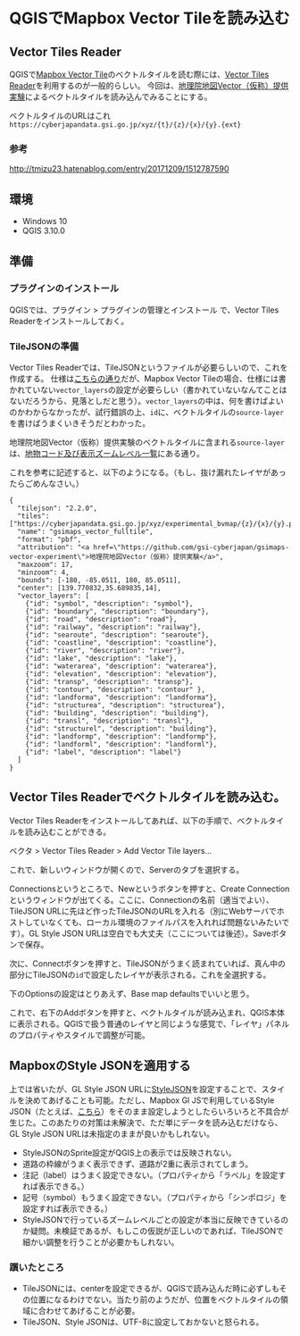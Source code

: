 # QGISでMapbox Vector Tileを読み込む

## Vector Tiles Reader

QGISで[Mapbox Vector Tile](https://github.com/mapbox/vector-tile-spec)のベクトルタイルを読む際には、[Vector Tiles Reader](https://github.com/geometalab/Vector-Tiles-Reader-QGIS-Plugin/)を利用するのが一般的らしい。
今回は、[地理院地図Vector（仮称）提供実験](https://github.com/gsi-cyberjapan/gsimaps-vector-experiment)によるベクトルタイルを読み込んでみることにする。


ベクトルタイルのURLはこれ
`https://cyberjapandata.gsi.go.jp/xyz/{t}/{z}/{x}/{y}.{ext}`


### 参考
http://tmizu23.hatenablog.com/entry/20171209/1512787590


## 環境
- Windows 10
- QGIS 3.10.0


## 準備

### プラグインのインストール
QGISでは、プラグイン > プラグインの管理とインストール で、Vector Tiles Readerをインストールしておく。


### TileJSONの準備
Vector Tiles Readerでは、TileJSONというファイルが必要らしいので、これを作成する。
仕様は[こちらの通り](https://github.com/mapbox/tilejson-spec)だが、Mapbox Vector Tileの場合、仕様には書かれていない`vector_layers`の設定が必要らしい（書かれていないなんてことはないだろうから、見落としだと思う）。`vector_layers`の中は、何を書けばよいのかわからなかったが、試行錯誤の上、`id`に、ベクトルタイルの`source-layer`を書けばうまくいきそうだとわかった。


地理院地図Vector（仮称）提供実験のベクトルタイルに含まれる`source-layer`は、[地物コード及び表示ズームレベル一覧](https://maps.gsi.go.jp/help/pdf/vector/dataspec.pdf)にある通り。


これを参考に記述すると、以下のようになる。（もし、抜け漏れたレイヤがあったらごめんなさい。）


```
{
  "tilejson": "2.2.0",
  "tiles": ["https://cyberjapandata.gsi.go.jp/xyz/experimental_bvmap/{z}/{x}/{y}.pbf"],
  "name": "gsimaps_vector_fulltile",
  "format": "pbf",
  "attribution": "<a href=\"https://github.com/gsi-cyberjapan/gsimaps-vector-experiment\">地理院地図Vector（仮称）提供実験</a>",
  "maxzoom": 17,
  "minzoom": 4,
  "bounds": [-180, -85.0511, 180, 85.0511],
  "center": [139.770832,35.689835,14],
  "vector_layers": [
    {"id": "symbol", "description": "symbol"},
    {"id": "boundary", "description": "boundary"},
    {"id": "road", "description": "road"},
    {"id": "railway", "description": "railway"},
    {"id": "searoute", "description": "searoute"},
    {"id": "coastline", "description": "coastline"},
    {"id": "river", "description": "river"},
    {"id": "lake", "description": "lake"},
    {"id": "waterarea", "description": "waterarea"},
    {"id": "elevation", "description": "elevation"},
    {"id": "transp", "description": "transp"},
    {"id": "contour", "description": "contour" },
    {"id": "landforma", "description": "landforma"},
    {"id": "structurea", "description": "structurea"},
    {"id": "building", "description": "building"},
    {"id": "transl", "description": "transl"},
    {"id": "structurel", "description": "building"},
    {"id": "landformp", "description": "landformp"},
    {"id": "landforml", "description": "landforml"},
    {"id": "label", "description": "label"}
  ]
}
```


## Vector Tiles Readerでベクトルタイルを読み込む。
Vector Tiles Readerをインストールしてあれば、以下の手順で、ベクトルタイルを読み込むことができる。


ベクタ > Vector Tiles Reader > Add Vector Tile layers... 


これで、新しいウィンドウが開くので、Serverのタブを選択する。


Connectionsというところで、Newというボタンを押すと、Create Connectionというウィンドウが出てくる。ここに、Connectionの名前（適当でよい）、TileJSON URLに先ほど作ったTileJSONのURLを入れる（別にWebサーバでホストしていなくても、ローカル環境のファイルパスを入れれば問題ないみたいです）。GL Style JSON URLは空白でも大丈夫（ここについては後述）。Saveボタンで保存。


次に、Connectボタンを押すと、TileJSONがうまく読まれていれば、真ん中の部分にTileJSONの`id`で設定したレイヤが表示される。これを全選択する。


下のOptionsの設定はとりあえず、Base map defaultsでいいと思う。


これで、右下のAddボタンを押すと、ベクトルタイルが読み込まれ、QGIS本体に表示される。QGISで扱う普通のレイヤと同じような感覚で、「レイヤ」パネルのプロパティやスタイルで調整が可能。


## MapboxのStyle JSONを適用する

上では省いたが、GL Style JSON URLに[StyleJSON](https://docs.mapbox.com/mapbox-gl-js/style-spec/)を設定することで、スタイルを決めてあげることも可能。ただし、Mapbox Gl JSで利用しているStyle JSON（たとえば、[こちら](https://github.com/mghs15/map2/blob/master/README.md#%E4%BB%8A%E5%9B%9E%E3%81%9F%E3%82%81%E3%81%97%E3%81%AB%E4%BD%9C%E6%88%90%E3%81%97%E3%81%9F%E3%82%82%E3%81%AE)）をそのまま設定しようとしたらいろいろと不具合が生じた。このあたりの対策は未解決で、ただ単にデータを読み込むだけなら、GL Style JSON URLは未指定のままが良いかもしれない。


* StyleJSONのSprite設定がQGIS上の表示では反映されない。
* 道路の枠線がうまく表示できず、道路が2重に表示されてしまう。
* 注記（label）はうまく設定できない。（プロパティから「ラベル」を設定すれば表示できる。）
* 記号（symbol）もうまく設定できない。（プロパティから「シンポロジ」を設定すれば表示できる。）
* StyleJSONで行っているズームレベルごとの設定が本当に反映できているのか疑問。未検証であるが、もしこの仮説が正しいのであれば、TileJSONで細かい調整を行うことが必要かもしれない。


### 躓いたところ

* TileJSONには、centerを設定できるが、QGISで読み込んだ時に必ずしもその位置になるわけでない。当たり前のようだが、位置をベクトルタイルの領域に合わせてあげることが必要。
* TileJSON、Style JSONは、UTF-8に設定しておかないと怒られる。




